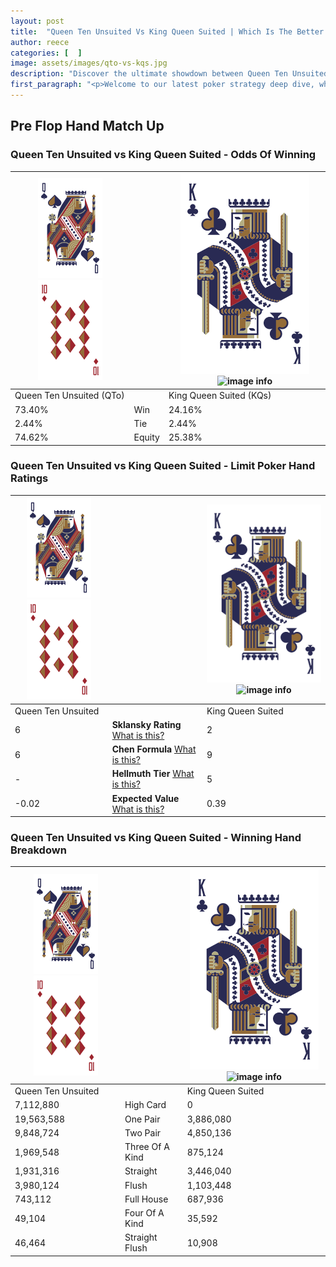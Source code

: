 ```yaml
---
layout: post
title:  "Queen Ten Unsuited Vs King Queen Suited | Which Is The Better Hand In Poker? A Complete Guide"
author: reece
categories: [  ]
image: assets/images/qto-vs-kqs.jpg
description: "Discover the ultimate showdown between Queen Ten Unsuited and King Queen Suited in poker! Uncover the odds, strategies, and scenarios where one hand triumphs over the other. Get ready to up your poker game with this thrilling analysis."
first_paragraph: "<p>Welcome to our latest poker strategy deep dive, where we're pitting two distinct hands against each other in a high-stakes showdown: Queen Ten Unsuited vs King Queen Suited.</p><p>In the dynamic world of poker, every decision counts, and knowing which hand holds the upper hand is key to your success at the table.</p><p>In this article, we'll dissect these two hands, explore the scenarios where one dominates the other, and equip you with the knowledge to make strategic choices that can tip the odds in your favor.</p><p>Get ready to unravel the intriguing dynamics of these poker hands and elevate your game to new heights.</p>"
---
```




[comment]: # (sp0)

## Pre Flop Hand Match Up

<div class="table hand-ratings" markdown="1"> 



### Queen Ten Unsuited vs King Queen Suited - Odds Of Winning


    
| ![image info](assets/images/hand1/Q.png) ![image info](assets/images/hand1/To.png) |  | ![image info](assets/images/hand2/K.png) ![image info](assets/images/hand2/Qs.png) |
| -------- | -------- | -------- |
| Queen Ten Unsuited (QTo) |  | King Queen Suited (KQs) |
| 73.40% | Win | 24.16% |
| 2.44% | Tie | 2.44% |
| 74.62% | Equity | 25.38% |




[comment]: # (sp1)



### Queen Ten Unsuited vs King Queen Suited - Limit Poker Hand Ratings


    
| ![image info](assets/images/hand1/Q.png) ![image info](assets/images/hand1/To.png) |  | ![image info](assets/images/hand2/K.png) ![image info](assets/images/hand2/Qs.png) |
| -------- | -------- | -------- |
| Queen Ten Unsuited |  | King Queen Suited |
| 6 | **Sklansky Rating** [What is this?](/sklansky-rating-explained) | 2 |
| 6 | **Chen Formula** [What is this?](/chen-formula-explained) | 9 |
| - | **Hellmuth Tier** [What is this?](/Hellmuth-tier-explained) | 5 |
| -0.02 | **Expected Value** [What is this?](/expected-value-explained) | 0.39 |




[comment]: # (sp2)



### Queen Ten Unsuited vs King Queen Suited - Winning Hand Breakdown


    
| ![image info](assets/images/hand1/Q.png) ![image info](assets/images/hand1/To.png) |  | ![image info](assets/images/hand2/K.png) ![image info](assets/images/hand2/Qs.png) |
| -------- | -------- | -------- |
| Queen Ten Unsuited |  | King Queen Suited |
| 7,112,880 | High Card | 0 |
| 19,563,588 | One Pair | 3,886,080 |
| 9,848,724 | Two Pair | 4,850,136 |
| 1,969,548 | Three Of A Kind | 875,124 |
| 1,931,316 | Straight | 3,446,040 |
| 3,980,124 | Flush | 1,103,448 |
| 743,112 | Full House | 687,936 |
| 49,104 | Four Of A Kind | 35,592 |
| 46,464 | Straight Flush | 10,908 |




[comment]: # (sp3)



</div>

[comment]: # (sp4)



[comment]: # (sp5)

